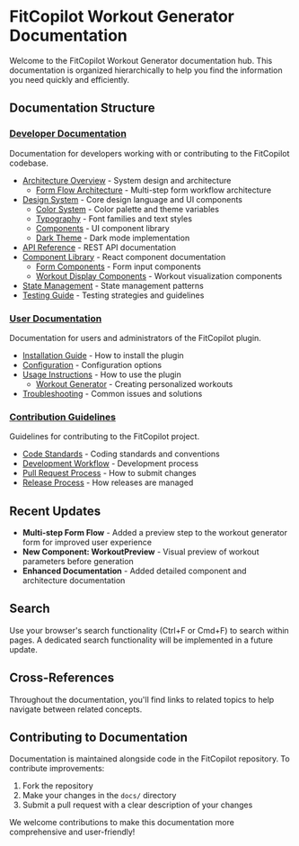 # FitCopilot Workout Generator Documentation

Welcome to the FitCopilot Workout Generator documentation hub. This documentation is organized hierarchically to help you find the information you need quickly and efficiently.

## Documentation Structure

### [Developer Documentation](./developer/index.md)
Documentation for developers working with or contributing to the FitCopilot codebase.

- [Architecture Overview](./developer/architecture/index.md) - System design and architecture
  - [Form Flow Architecture](./developer/architecture/form-flow.md) - Multi-step form workflow architecture
- [Design System](./developer/design-system/index.md) - Core design language and UI components
  - [Color System](./developer/design-system/colors.md) - Color palette and theme variables
  - [Typography](./developer/design-system/typography.md) - Font families and text styles
  - [Components](./developer/design-system/components.md) - UI component library
  - [Dark Theme](./developer/design-system/dark-theme.md) - Dark mode implementation
- [API Reference](./developer/api/index.md) - REST API documentation
- [Component Library](./developer/components/index.md) - React component documentation
  - [Form Components](./developer/components/form.md) - Form input components
  - [Workout Display Components](./developer/components/workout-display.md) - Workout visualization components
- [State Management](./developer/state-management/index.md) - State management patterns
- [Testing Guide](./developer/testing/index.md) - Testing strategies and guidelines

### [User Documentation](./user/index.md)
Documentation for users and administrators of the FitCopilot plugin.

- [Installation Guide](./user/installation/index.md) - How to install the plugin
- [Configuration](./user/configuration/index.md) - Configuration options
- [Usage Instructions](./user/usage/index.md) - How to use the plugin
  - [Workout Generator](./user/usage/workout-generator.md) - Creating personalized workouts
- [Troubleshooting](./user/troubleshooting/index.md) - Common issues and solutions

### [Contribution Guidelines](./contribution/index.md)
Guidelines for contributing to the FitCopilot project.

- [Code Standards](./contribution/code-standards/index.md) - Coding standards and conventions
- [Development Workflow](./contribution/workflow/index.md) - Development process
- [Pull Request Process](./contribution/pull-requests/index.md) - How to submit changes
- [Release Process](./contribution/release-process/index.md) - How releases are managed

## Recent Updates

- **Multi-step Form Flow** - Added a preview step to the workout generator form for improved user experience
- **New Component: WorkoutPreview** - Visual preview of workout parameters before generation
- **Enhanced Documentation** - Added detailed component and architecture documentation

## Search

Use your browser's search functionality (Ctrl+F or Cmd+F) to search within pages. A dedicated search functionality will be implemented in a future update.

## Cross-References

Throughout the documentation, you'll find links to related topics to help navigate between related concepts.

## Contributing to Documentation

Documentation is maintained alongside code in the FitCopilot repository. To contribute improvements:

1. Fork the repository
2. Make your changes in the `docs/` directory
3. Submit a pull request with a clear description of your changes

We welcome contributions to make this documentation more comprehensive and user-friendly! 